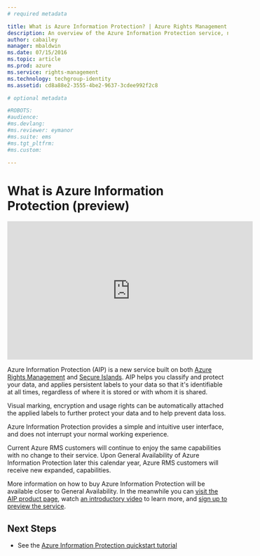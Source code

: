 ```yaml
---
# required metadata

title: What is Azure Information Protection? | Azure Rights Management
description: An overview of the Azure Information Protection service, now in preview
author: cabailey
manager: mbaldwin
ms.date: 07/15/2016
ms.topic: article
ms.prod: azure
ms.service: rights-management
ms.technology: techgroup-identity
ms.assetid: cd8a88e2-3555-4be2-9637-3cdee992f2c8

# optional metadata

#ROBOTS:
#audience:
#ms.devlang:
#ms.reviewer: eymanor
#ms.suite: ems
#ms.tgt_pltfrm:
#ms.custom:

---
```


# What is Azure Information Protection (preview)

<iframe width="560" height="315" src="https://www.youtube.com/embed/N9Ip0m6d3G0" frameborder="0" allowfullscreen></iframe>

Azure Information Protection (AIP) is a new service built on both [Azure Rights Management](/rights-management) and [Secure Islands](http://www.secureislands.com/). AIP helps you classify and protect your data, and applies persistent labels to your data so that it's identifiable at all times, regardless of where it is stored or with whom it is shared.

Visual marking, encryption and usage rights can be automatically attached the applied labels to further protect your data and to help prevent data loss. 

Azure Information Protection provides a simple and intuitive user interface, and does not interrupt your normal working experience.  

Current Azure RMS customers will continue to enjoy the same capabilities with no change to their service. Upon General Availability of Azure Information Protection later this calendar year, Azure RMS customers will receive new expanded, capabilities. 

More information on how to buy Azure Information Protection will be available closer to General Availability. In the meanwhile you can [visit the AIP product page](https://www.microsoft.com/en-us/cloud-platform/azure-information-protection), watch [an introductory video](https://www.youtube.com/watch?v=N9Ip0m6d3G0) to learn more, and [sign up to preview the service](https://info.microsoft.com/Azure-Information-Protection.html?ls=Website). 

## Next Steps

* See the [Azure Information Protection quickstart tutorial](aip-quickstart-tutorial.md)

